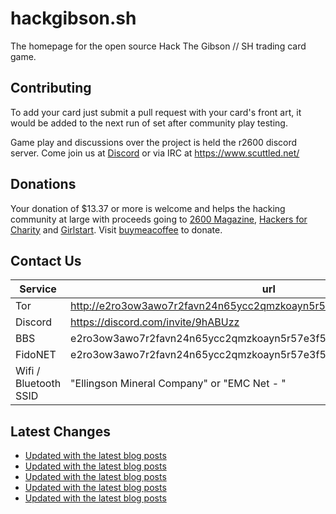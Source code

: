 # hackgibson.sh
The homepage for the open source Hack The Gibson // SH trading card game.


## Contributing

To add your card just submit a pull request with your card's front art, it would be added to the next run of set after community play testing.

Game play and discussions over the project is held the r2600 discord server. Come join us at [Discord](https://discord.com/invite/9hABUzz) or via IRC at https://www.scuttled.net/


## Donations

Your donation of $13.37 or more is welcome and helps the hacking community at large with proceeds going to [2600 Magazine](https://2600.com/), [Hackers for Charity](https://hackersforcharity.org) and [Girlstart](https://girlstart.org).  Visit [buymeacoffee](https://www.buymeacoffee.com/hackgibson.sh) to donate.


## Contact Us

Service | url
-|-
Tor | http://e2ro3ow3awo7r2favn24n65ycc2qmzkoayn5r57e3f56nvjwdcgg32ad.onion
Discord | https://discord.com/invite/9hABUzz
BBS | e2ro3ow3awo7r2favn24n65ycc2qmzkoayn5r57e3f56nvjwdcgg32ad.onion:23
FidoNET | e2ro3ow3awo7r2favn24n65ycc2qmzkoayn5r57e3f56nvjwdcgg32ad.onion:24554
Wifi / Bluetooth SSID | "Ellingson Mineral Company" or "EMC Net - <fidonet address>"

## Latest Changes
<!-- BLOG-POST-LIST:START -->
- [Updated with the latest blog posts](https://github.com/DFW2600/hackgibson.sh/commit/ae84fca5b67f754188a6da42b9334ca7376fed50)
- [Updated with the latest blog posts](https://github.com/DFW2600/hackgibson.sh/commit/7d981241a0b42c7e4512393fcb1f2910157ff222)
- [Updated with the latest blog posts](https://github.com/DFW2600/hackgibson.sh/commit/967dbb6fb6723d9e90e0a5b72a76857c549f914c)
- [Updated with the latest blog posts](https://github.com/DFW2600/hackgibson.sh/commit/e020a16ea2426272a3f9f6a63c3410d8ee472430)
- [Updated with the latest blog posts](https://github.com/DFW2600/hackgibson.sh/commit/f5941e6cc9c71a64d6aadc291c685f5b104ed7d2)
<!-- BLOG-POST-LIST:END -->
